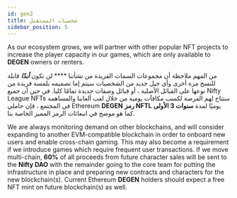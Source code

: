 ```yaml
---
id: gen2
title: شخصيات المستقبل
sidebar_position: 5
---
```


As our ecosystem grows, we will partner with other popular NFT projects to increase the player capacity in our games, which are only available to **DEGEN** owners or renters.

من المهم ملاحظة أن مجموعات السمات الفريدة من نشأتنا **** لن تكون **_أبدًا_** قابلة للنسخ مرة أخرى وأي جيل جديد من الشخصيات سيتم إما تصميمه بلمسة فريدة من نوعها على القبائل الأصلية ، أو قبائل وصفات جديدة تمامًا كليا. في حين أن جميع Nifty League NFTs ستتاح لهم الفرصة لكسب مكافآت يومية من خلال لعب ألعابنا والمساهمة في المجتمع ، فإن حاملي Ethereum **DEGEN** **رمز NFTL** يوميًا لمدة **سنوات 3 الأولى** كما هو موضح في انبعاثات الرمز المميز الخاصة بنا.

We are always monitoring demand on other blockchains, and will consider expanding to another EVM-compatible blockchain in order to onboard new users and enable cross-chain gaming. This may also become a requirement if we introduce games which require frequent user transactions. If we move multi-chain, **60%** of all proceeds from future character sales will be sent to the **Nifty DAO** with the remainder going to the core team for putting the infrastructure in place and preparing new contracts and characters for the new blockchain(s). Current Ethereum **DEGEN** holders should expect a free NFT mint on future blockchain(s) as well.

